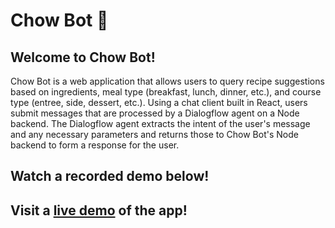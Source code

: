 # Chow Bot 🍳
## Welcome to Chow Bot!
Chow Bot is a web application that allows users to query recipe suggestions based on ingredients, meal type
(breakfast, lunch, dinner, etc.), and course type (entree, side, dessert, etc.). Using a chat client built
in React, users submit messages that are processed by a Dialogflow agent on a Node backend. The Dialogflow
agent extracts the intent of the user's message and any necessary parameters and returns those to Chow Bot's
Node backend to form a response for the user.
## Watch a recorded demo below!
## Visit a [live demo](https://chow-bot.herokuapp.com) of the app!
